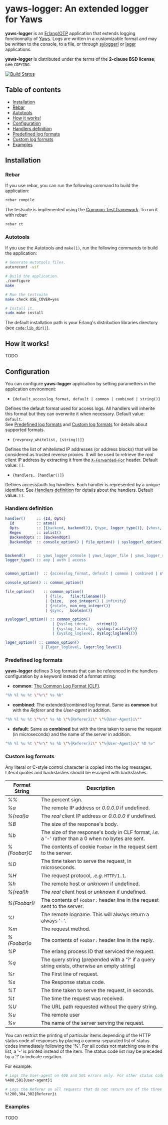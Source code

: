 # yaws-logger: An extended logger for Yaws

**yaws-logger** is an [Erlang/OTP](http://www.erlang.org/) application that
extends logging fonctionnalty of [Yaws](http://yaws.hyber.org). Logs are written
in a customizable format and may be written to the console, to a file, or
through [syloggerl](https://github.com/yakaz/sysloggerl) or
[lager](https://github.com/basho/lager) applications.


**yaws-logger** is distributed under the terms of the **2-clause BSD license**;
see `COPYING`.


[![Build Status](https://travis-ci.org/yakaz/yaws-logger.svg?branch=master)](https://travis-ci.org/yakaz/yaws-logger)

Table of contents
-----------------
 - [Installation](#installation)
  - [Rebar](#rebar)
  - [Autotools](#autotools)
 - [How it works!](#how-it-works)
 - [Configuration](#configuration)
  - [Handlers definition](#handlers-definition)
  - [Predefined log formats](#predefined-log-formats)
  - [Custom log formats](#custom-log-formats)
  - [Examples](#examples)

## Installation

### Rebar

If you use rebar, you can run the following command to build the application:

```bash
rebar compile
```

The testsuite is implemented using the
[Common Test framework](http://www.erlang.org/doc/apps/common_test/users_guide.html). To
run it with rebar:

```bash
rebar ct
```

### Autotools

If you use the Autotools and `make(1)`, run the following commands to build the
application:

```bash
# Generate Autotools files.
autoreconf -vif

# Build the application.
./configure
make

# Run the testsuite
make check USE_COVER=yes

# Install it.
sudo make install
```

The default installation path is your Erlang's distribution libraries directory
(see [`code:lib_dir()`](http://www.erlang.org/doc/man/code.html#lib_dir-0)).

## How it works!

TODO

## Configuration

You can configure **yaws-logger** application by setting parametters in the
application environment:

* `{default_accesslog_format, default | common | combined | string()}`

Defines the default format used for access logs. All handlers will inherite this
format but they can overwrite it when necessary. Default value: `default`.  
See [Predefined log formats](#predefined-log-formats) and
[Custom log formats](#custom-log-formats) for details about supported formats.

* `{revproxy_whitelist, [string()]}`

Defines the list of whitelisted IP addresses (or address blocks) that will be
considered as trusted reverse proxies. It will be used to retrieve the *real*
client IP address by extracting it from the
[`X-Forwarded-For`](http://en.wikipedia.org/wiki/X-Forwarded-For) header.
Default value: `[]`.

* `{handlers, [handler()]}`

Defines access/auth log handlers. Each handler is represented by a unique
identifier. See [Handlers definition](#handlers-definition) for details about
the handlers. Default value: `[]`.

### Handlers definition

```erlang
handler()     :: {Id, Opts}
  Id          :: atom()
  Opts        :: [{backend, backend()}, {type, logger_type()}, {vhost, Regex} | BackendOpts]
  Regex       :: iolist()
  BackendOpts :: [BackendOpt]
  BackendOpt  :: console_option() | file_option() | sysloggerl_option() | lager_option()


backend()     :: yaws_logger_console | yaws_logger_file | yaws_logger_sysloggerl | yaws_logger_lager
logger_type() :: any | auth | access


common_option()  :: {accesslog_format, default | common | combined | string()}

console_option() :: common_option()

file_option()    :: common_option()
                  | {file,   file:filename()}
                  | {size,   pos_integer() | infinity}
                  | {rotate, non_neg_integer()}
                  | {sync,   boolean()}

sysloggerl_option() :: common_option()
                     | {syslog_ident,    string()}
                     | {syslog_facility, syslog:facility()}
                     | {syslog_loglevel, syslog:loglevel()}

lager_option() :: common_option()
                | {lager_loglevel, lager:log_leve()}
```

### Predefined log formats

**yaws-logger** defines 3 log formats that can be referenced in the handlers
configuration by a keyword instead of a format string:

* **common**: [The Common Log Format (CLF)](http://en.wikipedia.org/wiki/Common_Log_Format).
```bash
"%h %l %u %t \"%r\" %s %b"
```

* **combined**: The extended/combined log format. Same as **common** but with
the _Referer_ and the _User-agent_ in addition.
```bash
"%h %l %u %t \"%r\" %s %b \"%{Referer}i\" \"%{User-Agent}i\""
```

* **default**: Same as **combined** but with the time taken to serve the request
(in microseconds) and the name of the server in addition.
```bash
"%h %l %u %t \"%r\" %s %b \"%{Referer}i\" \"%{User-Agent}i\" %D %v"
```

### Custom log formats

Any literal or C-style control character is copied into the log
messages. Literal quotes and backslashes should be escaped with backslashes.

| Format String | Description
| ------------- | -----------
| _%%_          | The percent sign.
| _%a_          | The remote IP address or _0.0.0.0_ if undefined.
| _%{real}a_    | The *real* client IP address or _0.0.0.0_ if undefined.
| _%B_          | The size of the response's body.
| _%b_          | The size of the response's body in CLF format, _i.e._ a '-' rather than a 0 when no bytes are sent.
| _%{Foobar}C_ 	| The contents of cookie `Foobar` in the request sent to the server.
| _%D_          | The time taken to serve the request, in microseconds.
| _%H_          | The request protocol, _.e.g._ `HTTP/1.1`.
| _%h_          | The remote host or _unknown_ if undefined.
| _%{real}h_    | The *real* client host or _unknown_ if undefined.
| _%{Foobar}i_  | The contents of `Foobar:` header line in the request sent to the server.
| _%l_          | The remote logname. This will always return a always '-'.
| _%m_          | The request method.
| _%{Foobar}o_  | The contents of `Foobar:` header line in the reply.
| _%P_          | The erlang process ID that serviced the request.
| _%q_          | The query string (prepended with a '?' if a query string exists, otherwise an empty string)
| _%r_          | The First line of request.
| _%s_          | The Response status code.
| _%T_          | The time taken to serve the request, in seconds.
| _%t_          | The time the request was received.
| _%U_          | The URL path requested without the query string.
| _%u_          | The remote user
| _%v_          | The name of the server serving the request.

You can restrict the printing of particular items depending of the HTTP status
code of responses by placing a comma-separated list of status codes immediately
following the '%'. For all codes not matching one in the list, a '-' is printed
instead of the item. The status code list may be preceded by a '!' to indicate
negation.

For example:

```bash
# Logs the User-agent on 400 and 501 errors only. For other status codes, the literal string "-" will be logged
%400,501{User-agent}i

# Logs the Referer on all requests that do not return one of the three specified codes, "-" otherwise.
%!200,304,302{Referer}i
```

### Examples

TODO
